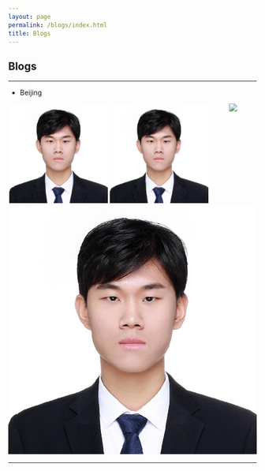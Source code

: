 ```yaml
---
layout: page
permalink: /blogs/index.html
title: Blogs
---
```


## Blogs

---

- Beijing

<div style="float:left;border:solid 1px 000;margin:2px;"><img src="./images/jiachun.jpg"  width="200" ></div>

<div style="float:left;border:solid 1px 000;margin:2px;"><img src="./images/jiachun.jpg" width="200" ></div>

<center>
 
![](./images/jiachun.jpg")![](./images/jiachun.jpg)
</center>

---

<br>
